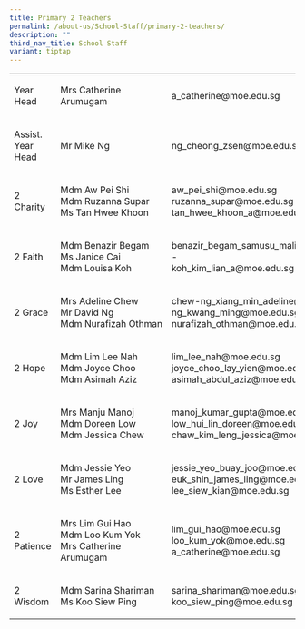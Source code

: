 ```yaml
---
title: Primary 2 Teachers
permalink: /about-us/School-Staff/primary-2-teachers/
description: ""
third_nav_title: School Staff
variant: tiptap
---
```

<table>
<tbody>
<tr>
<td rowspan="1" colspan="1">
<p>Year Head</p>
</td>
<td rowspan="1" colspan="1">
<p>Mrs Catherine Arumugam</p>
</td>
<td rowspan="1" colspan="1">
<p>a_catherine@moe.edu.sg</p>
</td>
</tr>
<tr>
<td rowspan="1" colspan="1">
<p>Assist. Year Head</p>
</td>
<td rowspan="1" colspan="1">
<p>Mr Mike Ng</p>
</td>
<td rowspan="1" colspan="1">
<p>ng_cheong_zsen@moe.edu.sg</p>
</td>
</tr>
<tr>
<td rowspan="1" colspan="1">
<p>2 Charity</p>
</td>
<td rowspan="1" colspan="1">
<p>Mdm Aw&nbsp;Pei Shi
<br>Mdm&nbsp;Ruzanna&nbsp;Supar
<br>Ms Tan Hwee Khoon</p>
</td>
<td rowspan="1" colspan="1">
<p>aw_pei_shi@moe.edu.sg
<br>ruzanna_supar@moe.edu.sg
<br>tan_hwee_khoon_a@moe.edu.sg</p>
</td>
</tr>
<tr>
<td rowspan="1" colspan="1">
<p>2 Faith</p>
</td>
<td rowspan="1" colspan="1">
<p>Mdm&nbsp;Benazir&nbsp;Begam
<br>Ms Janice Cai
<br>Mdm&nbsp;Louisa Koh</p>
</td>
<td rowspan="1" colspan="1">
<p>benazir_begam_samusu_malik@moe.edu.sg
<br>-
<br>koh_kim_lian_a@moe.edu.sg</p>
</td>
</tr>
<tr>
<td rowspan="1" colspan="1">
<p>2 Grace</p>
</td>
<td rowspan="1" colspan="1">
<p>Mrs&nbsp;Adeline&nbsp;Chew
<br>Mr David Ng
<br>Mdm&nbsp;Nurafizah&nbsp;Othman</p>
</td>
<td rowspan="1" colspan="1">
<p>chew-ng_xiang_min_adeline@moe.edu.sg
<br>ng_kwang_ming@moe.edu.sg
<br>nurafizah_othman@moe.edu.sg</p>
</td>
</tr>
<tr>
<td rowspan="1" colspan="1">
<p>2 Hope</p>
</td>
<td rowspan="1" colspan="1">
<p>Mdm&nbsp;Lim Lee Nah
<br>Mdm&nbsp;Joyce Choo&nbsp;
<br>Mdm&nbsp;Asimah&nbsp;Aziz</p>
</td>
<td rowspan="1" colspan="1">
<p>lim_lee_nah@moe.edu.sg
<br>joyce_choo_lay_yien@moe.edu.sg
<br>asimah_abdul_aziz@moe.edu.sg</p>
</td>
</tr>
<tr>
<td rowspan="1" colspan="1">
<p>2 Joy</p>
</td>
<td rowspan="1" colspan="1">
<p>Mrs&nbsp;Manju&nbsp;Manoj
<br>Mdm&nbsp;Doreen&nbsp;Low
<br>Mdm&nbsp;Jessica&nbsp;Chew</p>
<p></p>
</td>
<td rowspan="1" colspan="1">
<p>manoj_kumar_gupta@moe.edu.sg
<br>low_hui_lin_doreen@moe.edu.sg
<br>chaw_kim_leng_jessica@moe.edu.sg</p>
</td>
</tr>
<tr>
<td rowspan="1" colspan="1">
<p>2 Love</p>
</td>
<td rowspan="1" colspan="1">
<p>Mdm&nbsp;Jessie Yeo
<br>Mr&nbsp;James Ling
<br>Ms&nbsp;Esther Lee</p>
</td>
<td rowspan="1" colspan="1">
<p>jessie_yeo_buay_joo@moe.edu.sg
<br>euk_shin_james_ling@moe.edu.sg
<br>lee_siew_kian@moe.edu.sg</p>
</td>
</tr>
<tr>
<td rowspan="1" colspan="1">
<p>2 Patience</p>
</td>
<td rowspan="1" colspan="1">
<p>Mrs&nbsp;Lim Gui Hao
<br>Mdm Loo Kum Yok
<br>Mrs Catherine Arumugam</p>
</td>
<td rowspan="1" colspan="1">
<p>lim_gui_hao@moe.edu.sg
<br>loo_kum_yok@moe.edu.sg
<br>a_catherine@moe.edu.sg</p>
</td>
</tr>
<tr>
<td rowspan="1" colspan="1">
<p>2 Wisdom</p>
</td>
<td rowspan="1" colspan="1">
<p>Mdm Sarina Shariman
<br>Ms Koo Siew Ping</p>
</td>
<td rowspan="1" colspan="1">
<p>sarina_shariman@moe.edu.sg
<br>koo_siew_ping@moe.edu.sg</p>
</td>
</tr>
</tbody>
</table>
<p></p>